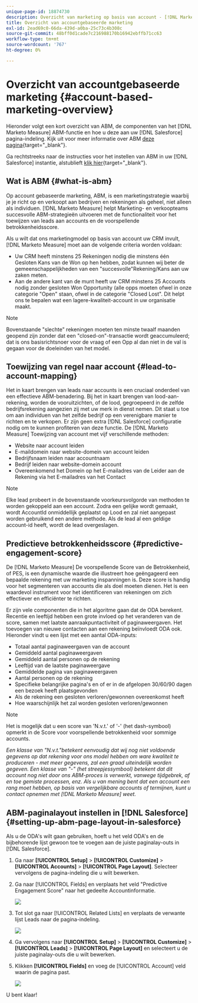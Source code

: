 ```yaml
---
unique-page-id: 18874730
description: Overzicht van marketing op basis van account - [!DNL Marketo Measure] - Productdocumentatie
title: Overzicht van accountgebaseerde marketing
exl-id: 2ead69c0-66da-439d-a0ba-25c73c4b308c
source-git-commit: 48bff0d1cade7c216988170b16942ebffb71cc63
workflow-type: tm+mt
source-wordcount: '767'
ht-degree: 0%

---
```


# Overzicht van accountgebaseerde marketing {#account-based-marketing-overview}

Hieronder volgt een kort overzicht van ABM, de componenten van het [!DNL Marketo Measure] ABM-functie en hoe u deze aan uw [!DNL Salesforce] pagina-indeling. Kijk uit voor meer informatie over ABM [deze pagina](https://www.marketo.com/account-based-marketing/){target="_blank"}.

Ga rechtstreeks naar de instructies voor het instellen van ABM in uw [!DNL Salesforce] instantie, alstublieft [klik hier](/help/advanced-marketo-measure-features/account-based-marketing/account-based-marketing-overview.md#setting-up-abm-page-layout-in-salesforce){target="_blank"}.

## Wat is ABM {#what-is-abm}

Op account gebaseerde marketing, ABM, is een marketingstrategie waarbij je je richt op en verkoopt aan bedrijven en rekeningen als geheel, niet alleen als individuen. [!DNL Marketo Measure] helpt Marketing- en verkoopteams succesvolle ABM-strategieën uitvoeren met de functionaliteit voor het toewijzen van leads aan accounts en de voorspellende betrokkenheidsscore.

Als u wilt dat ons marketingmodel op basis van account uw CRM invult, [!DNL Marketo Measure] moet aan de volgende criteria worden voldaan:

* Uw CRM heeft minstens 25 Rekeningen nodig die minstens één Gesloten Kans van de Won op hen hebben, zodat kunnen wij beter de gemeenschappelijkheden van een &quot;succesvolle&quot;Rekening/Kans aan uw zaken meten.
* Aan de andere kant van de munt heeft uw CRM minstens 25 Accounts nodig zonder gesloten Won Opportunity (alle opps moeten ofwel in onze categorie &quot;Open&quot; staan, ofwel in de categorie &quot;Closed Lost&quot;. Dit helpt ons te bepalen wat een lagere-kwaliteit-account in uw organisatie maakt.

>[!NOTE]
>
>Bovenstaande &quot;slechte&quot; rekeningen moeten ten minste twaalf maanden geopend zijn zonder dat een &quot;closed-on&quot;-transactie wordt geaccumuleerd; dat is ons basisrichtsnoer voor de vraag of een Opp al dan niet in de val is gegaan voor de doeleinden van het model.

## Toewijzing van regel naar account {#lead-to-account-mapping}

Het in kaart brengen van leads naar accounts is een cruciaal onderdeel van een effectieve ABM-benadering. Bij het in kaart brengen van lood-aan-rekening, worden de vooruitzichten, of de lood, gegroepeerd in de zelfde bedrijfsrekening aangezien zij met uw merk in dienst nemen. Dit staat u toe om aan individuen van het zelfde bedrijf op een verenigbare manier te richten en te verkopen. Er zijn geen extra [!DNL Salesforce] configuratie nodig om te kunnen profiteren van deze functie. De [!DNL Marketo Measure] Toewijzing van account met vijf verschillende methoden:

* Website naar account leiden
* E-maildomein naar website-domein van account leiden
* Bedrijfsnaam leiden naar accountnaam
* Bedrijf leiden naar website-domein account
* Overeenkomend het Domein op het E-mailadres van de Leider aan de Rekening via het E-mailadres van het Contact

>[!NOTE]
>
>Elke lead probeert in de bovenstaande voorkeursvolgorde van methoden te worden gekoppeld aan een account. Zodra een gelijke wordt gemaakt, wordt AccountId onmiddellijk geplaatst op Lood en zal niet aangepast worden gebruikend een andere methode. Als de lead al een geldige account-id heeft, wordt de lead overgeslagen.

## Predictieve betrokkenheidsscore {#predictive-engagement-score}

De [!DNL Marketo Measure] De voorspellende Score van de Betrokkenheid, of PES, is een dynamische waarde die illustreert hoe geëngageerd een bepaalde rekening met uw marketing inspanningen is. Deze score is handig voor het segmenteren van accounts die als doel moeten dienen. Het is een waardevol instrument voor het identificeren van rekeningen om zich effectiever en efficiënter te richten.

Er zijn vele componenten die in het algoritme gaan dat de ODA berekent. Recentie en leeftijd hebben een grote invloed op het veranderen van de score, samen met laatste aanraakpuntactiviteit of paginaweergaven. Het toevoegen van nieuwe contacten aan een rekening beïnvloedt ODA ook. Hieronder vindt u een lijst met een aantal ODA-inputs:

* Totaal aantal paginaweergaven van de account
* Gemiddeld aantal paginaweergaven
* Gemiddeld aantal personen op de rekening
* Leeftijd van de laatste paginaweergave
* Gemiddelde pagina van paginaweergaven
* Aantal personen op de rekening
* Specifieke belangrijke pagina&#39;s en of er in de afgelopen 30/60/90 dagen een bezoek heeft plaatsgevonden
* Als de rekening een gesloten verloren/gewonnen overeenkomst heeft
* Hoe waarschijnlijk het zal worden gesloten verloren/gewonnen

>[!NOTE]
>
>Het is mogelijk dat u een score van &#39;N.v.t.&#39; of &#39;-&#39; (het dash-symbool) opmerkt in de Score voor voorspellende betrokkenheid voor sommige accounts.

_Een klasse van &quot;N.v.t.&quot;betekent eenvoudig dat wij nog niet voldoende gegevens op dat rekening voor ons model hebben om ware kwaliteit te produceren - met meer gegevens, zal een graad uiteindelijk worden gegeven._
_Een klasse van &quot;-&quot; (het streepjessymbool) betekent dat dit account nog niet door ons ABM-proces is verwerkt, vanwege tijdgebrek, af en toe gemiste processen, enz. Als u van mening bent dat een account een rang moet hebben, op basis van vergelijkbare accounts of termijnen, kunt u contact opnemen met [!DNL Marketo Measure] weet._

## ABM-paginalayout instellen in [!DNL Salesforce] {#setting-up-abm-page-layout-in-salesforce}

Als u de ODA&#39;s wilt gaan gebruiken, hoeft u het veld ODA&#39;s en de bijbehorende lijst gewoon toe te voegen aan de juiste paginalay-outs in [!DNL Salesforce].

1. Ga naar **[!UICONTROL Setup]** > **[!UICONTROL Customize]** > **[!UICONTROL Accounts]** > **[!UICONTROL Page Layout]**. Selecteer vervolgens de pagina-indeling die u wilt bewerken.
1. Ga naar [!UICONTROL Fields] en verplaats het veld &quot;Predictive Engagement Score&quot; naar het gedeelte Accountinformatie.

   ![](assets/1.png)

1. Tot slot ga naar [!UICONTROL Related Lists] en verplaats de verwante lijst Leads naar de pagina-indeling.

   ![](assets/2.png)

1. Ga vervolgens naar **[!UICONTROL Setup]** > **[!UICONTROL Customize]** > **[!UICONTROL Leads]** > **[!UICONTROL Page Layout]** en selecteert u de juiste paginalay-outs die u wilt bewerken.
1. Klikken **[!UICONTROL Fields]** en voeg de [!UICONTROL Account] veld waarin de pagina past.

   ![](assets/3.png)

U bent klaar!

